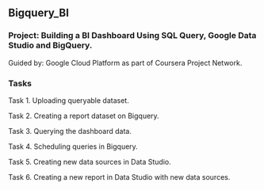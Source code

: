 ## Bigquery_BI

### Project: Building a BI Dashboard Using SQL Query, Google Data Studio and BigQuery.

Guided by: Google Cloud Platform as part of Coursera Project Network.

### Tasks
Task 1. Uploading queryable dataset.

Task 2. Creating a report dataset on Bigquery.

Task 3. Querying the dashboard data.

Task 4. Scheduling queries in Bigquery.

Task 5. Creating new data sources in Data Studio.

Task 6. Creating a new report in Data Studio with new data sources.
